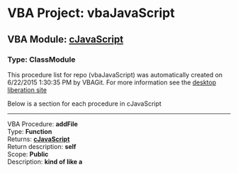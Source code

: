# VBA Project: **vbaJavaScript**
## VBA Module: **[cJavaScript](/scripts/cJavaScript.cls "source is here")**
### Type: ClassModule  

This procedure list for repo (vbaJavaScript) was automatically created on 6/22/2015 1:30:35 PM by VBAGit.
For more information see the [desktop liberation site](http://ramblings.mcpher.com/Home/excelquirks/drivesdk/gettinggithubready "desktop liberation")

Below is a section for each procedure in cJavaScript

---
VBA Procedure: **addFile**  
Type: **Function**  
Returns: **[cJavaScript](/scripts/cJavaScript_cls.md "cJavaScript")**  
Return description: **self**  
Scope: **Public**  
Description: **kind of like a <script> tag - adds a local script file to your code**  

*Public Function addFile(scriptFile As String) As cJavaScript*  

*name*|*type*|*optional*|*default*|*description*
---|---|---|---|---
scriptFile|String|False||file name


---
VBA Procedure: **addUrl**  
Type: **Function**  
Returns: **[cJavaScript](/scripts/cJavaScript_cls.md "cJavaScript")**  
Return description: **self**  
Scope: **Public**  
Description: **kind of like a <script> tag - adds a local script file to your code**  

*Public Function addUrl(scriptUrl As String) As cJavaScript*  

*name*|*type*|*optional*|*default*|*description*
---|---|---|---|---
scriptUrl|String|False||file link


---
VBA Procedure: **simpleUrlGet**  
Type: **Function**  
Returns: **String**  
Return description: ****  
Scope: **Public**  
Description: ****  

*Public Function simpleUrlGet(fn As String, Optional complain As Boolean = True) As String*  

*name*|*type*|*optional*|*default*|*description*
---|---|---|---|---
fn|String|False||
complain|Boolean|True| True|


---
VBA Procedure: **addCode**  
Type: **Function**  
Returns: **[cJavaScript](/scripts/cJavaScript_cls.md "cJavaScript")**  
Return description: **self**  
Scope: **Public**  
Description: **adds code to your script**  

*Public Function addCode(scriptCode As String) As cJavaScript*  

*name*|*type*|*optional*|*default*|*description*
---|---|---|---|---
scriptCode|String|False||some code


---
VBA Procedure: **code**  
Type: **Get**  
Returns: **String**  
Return description: **the code**  
Scope: **Public**  
Description: **returns the code**  

*Public Property Get code() As String*  

**no arguments required for this procedure**


---
VBA Procedure: **self**  
Type: **Get**  
Returns: **[cJavaScript](/scripts/cJavaScript_cls.md "cJavaScript")**  
Return description: **self**  
Scope: **Public**  
Description: **returns convenience self for with/chaining**  

*Public Property Get self() As cJavaScript*  

**no arguments required for this procedure**


---
VBA Procedure: **clear**  
Type: **Function**  
Returns: **[cJavaScript](/scripts/cJavaScript_cls.md "cJavaScript")**  
Return description: **self**  
Scope: **Public**  
Description: **clears the code**  

*Public Function clear() As cJavaScript*  

**no arguments required for this procedure**


---
VBA Procedure: **compile**  
Type: **Function**  
Returns: **Variant**  
Return description: **the script control to execute run against**  
Scope: **Public**  
Description: **execute code**  

*Public Function compile() As Variant*  

**no arguments required for this procedure**


---
VBA Procedure: **addArraySupport**  
Type: **Function**  
Returns: **[cJavaScript](/scripts/cJavaScript_cls.md "cJavaScript")**  
Return description: **self**  
Scope: **Public**  
Description: **if you need to deal with arrays, this will convert back and forwards from JS to vba**  

*Public Function addArraySupport() As cJavaScript*  

**no arguments required for this procedure**


---
VBA Procedure: **executex**  
Type: **Function**  
Returns: **Variant**  
Return description: ****  
Scope: **Public**  
Description: ****  

*Public Function executex()*  

**no arguments required for this procedure**


---
VBA Procedure: **Class_Initialize**  
Type: **Sub**  
Returns: **void**  
Return description: ****  
Scope: **Private**  
Description: ****  

*Private Sub Class_Initialize()*  

**no arguments required for this procedure**
